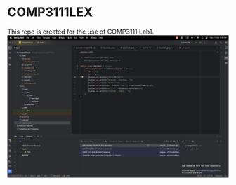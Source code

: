 # COMP3111LEX

This repo is created for the use of COMP3111 Lab1.
<img src="/src/main/java/Lab1/comp3111_screenshot.png" width=800>